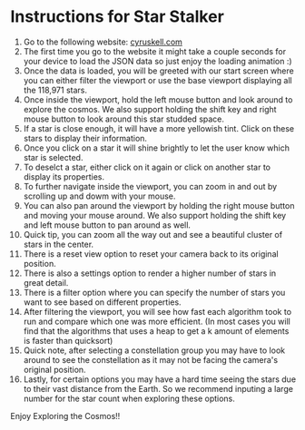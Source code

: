 # Instructions for Star Stalker

1. Go to the following website: [cyruskell.com](https://cyruskell.com)
2. The first time you go to the website it might take a couple seconds for your device to load the JSON data so just enjoy the loading animation :)
3. Once the data is loaded, you will be greeted with our start screen where you can either filter the viewport or use the base viewport displaying all the 118,971 stars.
4. Once inside the viewport, hold the left mouse button and look around to explore the cosmos. We also support holding the shift key and right mouse button to look around this star studded space. 
5. If a star is close enough, it will have a more yellowish tint. Click on these stars to display their information.
6. Once you click on a star it will shine brightly to let the user know which star is selected.
7. To deselct a star, either click on it again or click on another star to display its properties.
8. To further navigate inside the viewport, you can zoom in and out by scrolling up and dowm with your mouse. 
9. You can also pan around the viewport by holding the right mouse button and moving your mouse around. We also support holding the shift key and left mouse button to pan around as well.
10. Quick tip, you can zoom all the way out and see a beautiful cluster of stars in the center.
11. There is a reset view option to reset your camera back to its original position.
12. There is also a settings option to render a higher number of stars in great detail.
13. There is a filter option where you can specify the number of stars you want to see based on different properties.
14. After filtering the viewport, you will see how fast each algorithm took to run and compare which one was more efficient. (In most cases you will find that the algorithms that uses a heap to get a k amount of elements is faster than quicksort)
15. Quick note, after selecting a constellation group you may have to look around to see the constellation as it may not be facing the camera's original position.
16. Lastly, for certain options you may have a hard time seeing the stars due to their vast distance from the Earth. So we recommend inputing a large number for the star count when exploring these options.

Enjoy Exploring the Cosmos!! 
